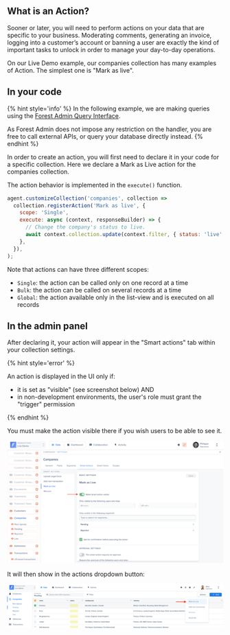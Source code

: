 ## What is an Action?

Sooner or later, you will need to perform actions on your data that are specific to your business. Moderating comments, generating an invoice, logging into a customer’s account or banning a user are exactly the kind of important tasks to unlock in order to manage your day-to-day operations.

On our Live Demo example, our companies collection has many examples of Action. The simplest one is "Mark as live".

## In your code

{% hint style='info' %}
In the following example, we are making queries using the [Forest Admin Query Interface](../under-the-hood/queries/README.md).

As Forest Admin does not impose any restriction on the handler, you are free to call external APIs, or query your database directly instead.
{% endhint %}

In order to create an action, you will first need to declare it in your code for a specific collection. Here we declare a Mark as Live action for the companies collection.

The action behavior is implemented in the `execute()` function.

```javascript
agent.customizeCollection('companies', collection =>
  collection.registerAction('Mark as live', {
    scope: 'Single',
    execute: async (context, responseBuilder) => {
      // Change the company's status to live.
      await context.collection.update(context.filter, { status: 'live' });
    },
  }),
);
```

Note that actions can have three different scopes:

- `Single`: the action can be called only on one record at a time
- `Bulk`: the action can be called on several records at a time
- `Global`: the action available only in the list-view and is executed on all records

## In the admin panel

After declaring it, your action will appear in the "Smart actions" tab within your collection settings.

{% hint style='error' %}

An action is displayed in the UI only if:

- it is set as "visible" (see screenshot below)
  AND
- in non-development environments, the user's role must grant the "trigger" permission

{% endhint %}

You must make the action visible there if you wish users to be able to see it.

![](../../assets/actions-visibility.png)

It will then show in the actions dropdown button:

![](../../assets/actions-dropdown.png)
